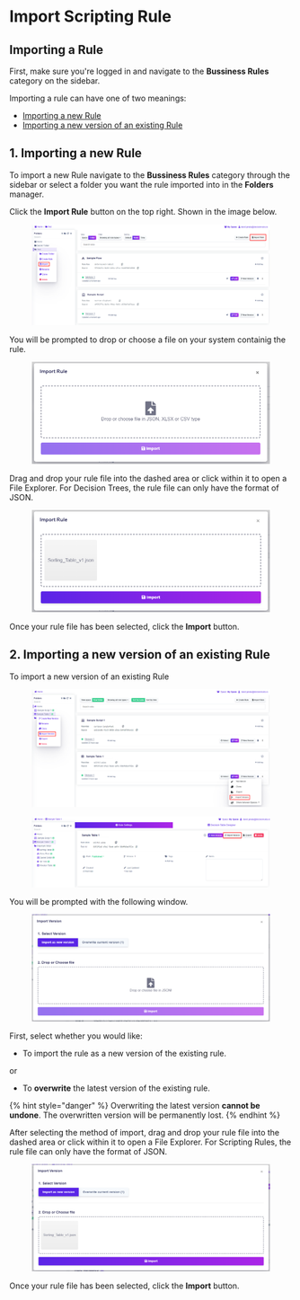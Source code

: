 # Import Scripting Rule

## Importing a Rule

First, make sure you're logged in and navigate to the **Bussiness Rules** category on the sidebar. &#x20;

Importing a rule can have one of two meanings:

* [Importing a new Rule](import-scripting-rule.md#1.-importing-a-new-rule)
* [Importing a new version of an existing Rule](import-scripting-rule.md#2.-importing-a-new-version-of-an-existing-rule)&#x20;

## 1. Importing a new Rule

To import a new Rule navigate to the **Bussiness Rules** category through the sidebar or select a folder you want the rule imported into in the **Folders** manager.

Click the **Import Rule** button on the top right. Shown in the image below.

<figure><img src="../../.gitbook/assets/image (225).png" alt=""><figcaption></figcaption></figure>

You will be prompted to drop or choose a file on your system containig the rule.

<figure><img src="../../.gitbook/assets/image (121).png" alt=""><figcaption></figcaption></figure>

Drag and drop your rule file into the dashed area or click within it to open a File Explorer. For Decision Trees, the rule file can only have the format of JSON.

<figure><img src="../../.gitbook/assets/image (84).png" alt=""><figcaption></figcaption></figure>

Once your rule file has been selected, click the **Import** button.



## 2. Importing a new version of an existing Rule

To import a new version of an existing Rule

<figure><img src="../../.gitbook/assets/image (251).png" alt=""><figcaption></figcaption></figure>

<figure><img src="../../.gitbook/assets/image (68).png" alt=""><figcaption></figcaption></figure>

You will be prompted with the following window.

<figure><img src="../../.gitbook/assets/image (120).png" alt=""><figcaption></figcaption></figure>

First, select whether you would like:

* To import the rule as a new version of the existing rule.

or

* To **overwrite** the latest version of the existing rule.

{% hint style="danger" %}
Overwriting the latest version **cannot be undone**. The overwritten version will be permanently lost.
{% endhint %}

After selecting the method of import, drag and drop your rule file into the dashed area or click within it to open a File Explorer. For Scripting Rules, the rule file can only have the format of JSON.

<figure><img src="../../.gitbook/assets/image (32) (1).png" alt=""><figcaption></figcaption></figure>

Once your rule file has been selected, click the **Import** button.

